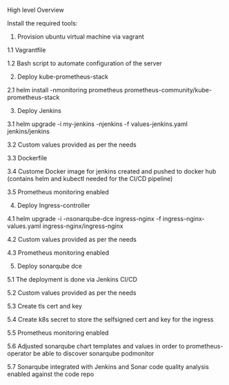 High level Overview

Install the required tools:

1. Provision ubuntu virtual machine via vagrant

1.1 Vagrantfile

1.2 Bash script to automate configuration of the server

2. Deploy kube-prometheus-stack

2.1 helm install -nmonitoring prometheus prometheus-community/kube-prometheus-stack

3. Deploy Jenkins

3.1 helm upgrade -i my-jenkins -njenkins -f values-jenkins.yaml jenkins/jenkins

3.2 Custom values provided as per the needs

3.3 Dockerfile

3.4 Custome Docker image for jenkins created and pushed to docker hub (contains helm and kubectl needed for the CI/CD pipeline)

3.5 Prometheus monitoring enabled

4. Deploy Ingress-controller

4.1 helm upgrade -i -nsonarqube-dce ingress-nginx -f ingress-nginx-values.yaml ingress-nginx/ingress-nginx

4.2 Custom values provided as per the needs

4.3 Prometheus monitoring enabled

5. Deploy sonarqube dce

5.1 The deployment is done via Jenkins CI/CD

5.2 Custom values provided as per the needs

5.3 Create tls cert and key

5.4 Create k8s secret to store the selfsigned cert and key for the ingress

5.5 Prometheus monitoring enabled

5.6 Adjusted sonarqube chart templates and values in order to prometheus-operator be able to discover sonarqube podmonitor

5.7 Sonarqube integrated with Jenkins and Sonar code quality analysis enabled against the code repo